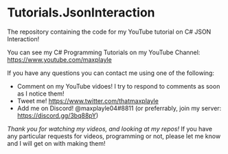 # Tutorials.JsonInteraction
The repository containing the code for my YouTube tutorial on C# JSON Interaction!

You can see my C# Programming Tutorials on my YouTube Channel: https://www.youtube.com/maxplayle

If you have any questions you can contact me using one of the following:

- Comment on my YouTube vidoes! I try to respond to comments as soon as I notice them!
- Tweet me! https://www.twitter.com/thatmaxplayle
- Add me on Discord! @maxplayle04#8811 (or preferrably, join my server: https://discord.gg/3bq88pY)

*Thank you for watching my videos, and looking at my repos!*
If you have any particular requests for videos, programming or not, please let me know and I will get on with making them!


